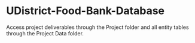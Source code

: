 # UDistrict-Food-Bank-Database

Access project deliverables through the Project folder and all entity tables through the Project Data folder.
